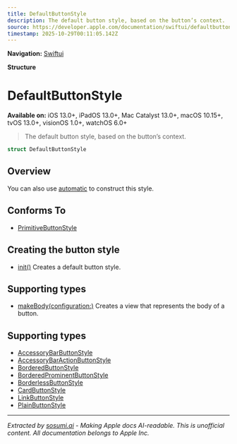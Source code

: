 ```yaml
---
title: DefaultButtonStyle
description: The default button style, based on the button’s context.
source: https://developer.apple.com/documentation/swiftui/defaultbuttonstyle
timestamp: 2025-10-29T00:11:05.142Z
---
```


**Navigation:** [Swiftui](/documentation/swiftui)

**Structure**

# DefaultButtonStyle

**Available on:** iOS 13.0+, iPadOS 13.0+, Mac Catalyst 13.0+, macOS 10.15+, tvOS 13.0+, visionOS 1.0+, watchOS 6.0+

> The default button style, based on the button’s context.

```swift
struct DefaultButtonStyle
```

## Overview

You can also use [automatic](/documentation/swiftui/primitivebuttonstyle/automatic) to construct this style.

## Conforms To

- [PrimitiveButtonStyle](/documentation/swiftui/primitivebuttonstyle)

## Creating the button style

- [init()](/documentation/swiftui/defaultbuttonstyle/init()) Creates a default button style.

## Supporting types

- [makeBody(configuration:)](/documentation/swiftui/defaultbuttonstyle/makebody(configuration:)) Creates a view that represents the body of a button.

## Supporting types

- [AccessoryBarButtonStyle](/documentation/swiftui/accessorybarbuttonstyle)
- [AccessoryBarActionButtonStyle](/documentation/swiftui/accessorybaractionbuttonstyle)
- [BorderedButtonStyle](/documentation/swiftui/borderedbuttonstyle)
- [BorderedProminentButtonStyle](/documentation/swiftui/borderedprominentbuttonstyle)
- [BorderlessButtonStyle](/documentation/swiftui/borderlessbuttonstyle)
- [CardButtonStyle](/documentation/swiftui/cardbuttonstyle)
- [LinkButtonStyle](/documentation/swiftui/linkbuttonstyle)
- [PlainButtonStyle](/documentation/swiftui/plainbuttonstyle)

---

*Extracted by [sosumi.ai](https://sosumi.ai) - Making Apple docs AI-readable.*
*This is unofficial content. All documentation belongs to Apple Inc.*
